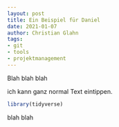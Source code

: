 ```yaml
--- 
layout: post
title: Ein Beispiel für Daniel
date: 2021-01-07
author: Christian Glahn
tags: 
- git
- tools
- projektmanagement
---
```


Blah blah blah 

ich kann ganz normal Text eintippen. 

```R
library(tidyverse)
```

blah blah